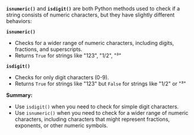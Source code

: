 **`isnumeric()`** and **`isdigit()`** are both Python methods used to check if a string consists of numeric characters, but they have slightly different behaviors:

**`isnumeric()`**
* Checks for a wider range of numeric characters, including digits, fractions, and superscripts.
* Returns `True` for strings like "123", "1/2", "³"

**`isdigit()`**
* Checks for only digit characters (0-9).
* Returns `True` for strings like "123" but `False` for strings like "1/2" or "³"

**Summary:**

* Use `isdigit()` when you need to check for simple digit characters.
* Use `isnumeric()` when you need to check for a wider range of numeric characters, including characters that might represent fractions, exponents, or other numeric symbols.
